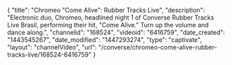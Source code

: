 {
    "title": "Chromeo \"Come Alive\": Rubber Tracks Live",
    "description": "Electronic duo, Chromeo, headlined night 1 of Converse Rubber Tracks Live Brasil, performing their hit, \"Come Alive.\" Turn up the volume and dance along.",
    "channelid": "168524",
    "videoid": "6416759",
    "date_created": "1443545267",
    "date_modified": "1447293274",
    "type": "captivate",
    "layout": "channelVideo",
    "url": "\/converse\/chromeo-come-alive-rubber-tracks-live\/168524-6416759"
}